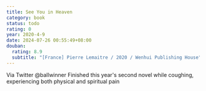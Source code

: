 ```yaml
---
title: See You in Heaven
category: book
status: todo
rating: 0
year: 2020-4-9
date: 2024-07-26 00:55:49+08:00
douban:
  rating: 8.9
  subtitle: "[France] Pierre Lemaitre / 2020 / Wenhui Publishing House"
---
```


Via Twitter @ballwinner Finished this year's second novel while coughing, experiencing both physical and spiritual pain

